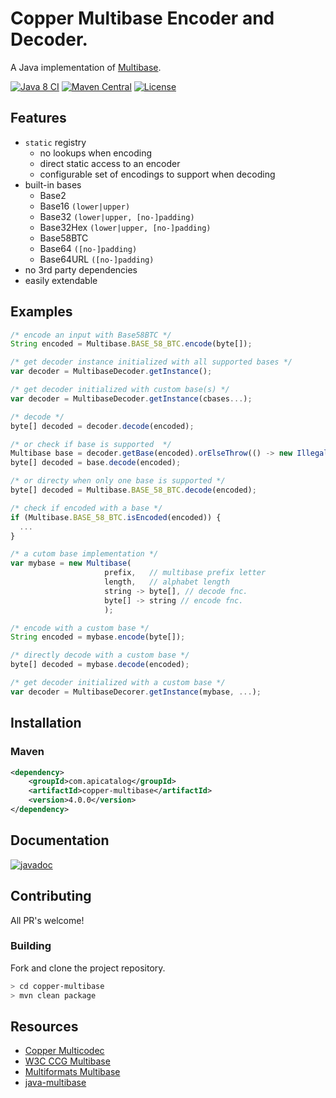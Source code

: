 # Copper Multibase Encoder and Decoder.

A Java implementation of [Multibase](https://w3c-ccg.github.io/multibase/).

[![Java 8 CI](https://github.com/filip26/copper-multibase/actions/workflows/java8-build.yml/badge.svg)](https://github.com/filip26/copper-multibase/actions/workflows/java8-build.yml)
[![Maven Central](https://img.shields.io/maven-central/v/com.apicatalog/copper-multibase.svg?label=Maven%20Central)](https://search.maven.org/search?q=g:com.apicatalog%20AND%20a:copper-multibase)
[![License](https://img.shields.io/badge/License-Apache%202.0-blue.svg)](https://opensource.org/licenses/Apache-2.0)

## Features
- `static` registry
  - no lookups when encoding
  - direct static access to an encoder
  - configurable set of encodings to support when decoding
- built-in bases
  - Base2
  - Base16 `(lower|upper)`
  - Base32 `(lower|upper, [no-]padding)`
  - Base32Hex `(lower|upper, [no-]padding)`
  - Base58BTC
  - Base64 `([no-]padding)`
  - Base64URL `([no-]padding)`
- no 3rd party dependencies
- easily extendable

## Examples
```javascript
/* encode an input with Base58BTC */
String encoded = Multibase.BASE_58_BTC.encode(byte[]);

/* get decoder instance initialized with all supported bases */
var decoder = MultibaseDecoder.getInstance();

/* get decoder initialized with custom base(s) */
var decoder = MultibaseDecoder.getInstance(cbases...);

/* decode */
byte[] decoded = decoder.decode(encoded);

/* or check if base is supported  */
Multibase base = decoder.getBase(encoded).orElseThrow(() -> new IllegalArgumentException("Unsupported base."));
byte[] decoded = base.decode(encoded);

/* or directy when only one base is supported */
byte[] decoded = Multibase.BASE_58_BTC.decode(encoded);

/* check if encoded with a base */
if (Multibase.BASE_58_BTC.isEncoded(encoded)) {
  ...
}

/* a cutom base implementation */
var mybase = new Multibase(
                     prefix,   // multibase prefix letter
                     length,   // alphabet length
                     string -> byte[], // decode fnc.
                     byte[] -> string // encode fnc.
                     );

/* encode with a custom base */
String encoded = mybase.encode(byte[]);

/* directly decode with a custom base */
byte[] decoded = mybase.decode(encoded);

/* get decoder initialized with a custom base */
var decoder = MultibaseDecorer.getInstance(mybase, ...);
```

## Installation

### Maven

```xml
<dependency>
    <groupId>com.apicatalog</groupId>
    <artifactId>copper-multibase</artifactId>
    <version>4.0.0</version>
</dependency>
```

## Documentation

[![javadoc](https://javadoc.io/badge2/com.apicatalog/copper-multibase/javadoc.svg)](https://javadoc.io/doc/com.apicatalog/copper-multibase)



## Contributing

All PR's welcome!


### Building

Fork and clone the project repository.

```bash
> cd copper-multibase
> mvn clean package
```


## Resources
- [Copper Multicodec](https://github.com/filip26/copper-multicodec)
- [W3C CCG Multibase](https://github.com/w3c-ccg/multibase)
- [Multiformats Multibase](https://github.com/multiformats/multibase)
- [java-multibase](https://github.com/multiformats/java-multibase)


